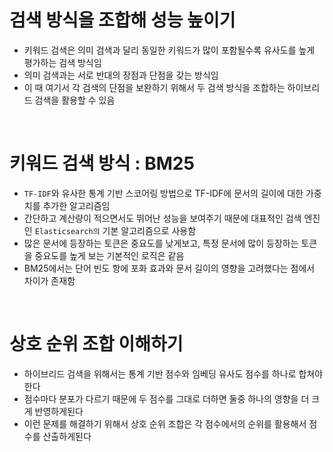 # 검색 방식을 조합해 성능 높이기
- 키워드 검색은 의미 검색과 달리 동일한 키워드가 많이 포함될수록 유사도를 높게 평가하는 검색 방식임
- 의미 검색과는 서로 반대의 장점과 단점을 갖는 방식임
- 이 때 여기서 각 검색의 단점을 보완하기 위해서 두 검색 방식을 조합하는 하이브리드 검색을 활용할 수 있음

<br>

# 키워드 검색 방식 : BM25
- `TF-IDF`와 유사한 통계 기반 스코어링 방법으로 TF-IDF에 문서의 길이에 대한 가중치를 추가한 알고리즘임
- 간단하고 계산량이 적으면서도 뛰어난 성능을 보여주기 때문에 대표적인 검색 엔진인 `Elasticsearch의` 기본 알고리즘으로 사용함
- 많은 문서에 등장하는 토큰은 중요도를 낮게보고, 특정 문서에 많이 등장하는 토큰을 중요도를 높게 보는 기본적인 로직은 같음
- BM25에서는 단어 빈도 항에 포화 효과와 문서 길이의 영향을 고려했다는 점에서 차이가 존재함

<br>

# 상호 순위 조합 이해하기
- 하이브리드 검색을 위해서는 통계 기반 점수와 임베딩 유사도 점수를 하나로 합쳐야 한다
- 점수마다 분포가 다르기 때문에 두 점수를 그대로 더하면 둘중 하나의 영향을 더 크게 반영하게된다
- 이런 문제를 해결하기 위해서 상호 순위 조합은 각 점수에서의 순위를 활용해서 점수를 산출하게된다
